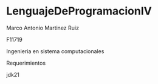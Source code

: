 # LenguajeDeProgramacionIV
Marco Antonio Martinez Ruiz

F11719

Ingenieria en sistema computacionales

Requerimientos

jdk21

